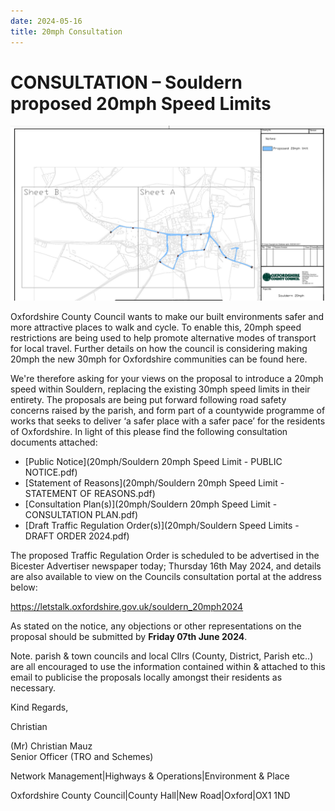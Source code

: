 ```yaml
---
date: 2024-05-16
title: 20mph Consultation
---
```


# CONSULTATION – Souldern proposed 20mph Speed Limits

![map](20mph/20mph.png)

Oxfordshire County Council wants to make our built environments safer
and more attractive places to walk and cycle. To enable this, 20mph
speed restrictions are being used to help promote alternative modes of
transport for local travel. Further details on how the council is
considering making 20mph the new 30mph for Oxfordshire communities can
be found here.

 

We're therefore asking for your views on the proposal to introduce a
20mph speed within Souldern, replacing the existing 30mph speed limits
in their entirety. The proposals are being put forward following road
safety concerns raised by the parish, and form part of a countywide
programme of works that seeks to deliver ‘a safer place with a safer
pace’ for the residents of Oxfordshire. In light of this please find
the following consultation documents attached:

 

 * [Public Notice](20mph/Souldern 20mph Speed Limit - PUBLIC NOTICE.pdf)
 * [Statement of Reasons](20mph/Souldern 20mph Speed Limit - STATEMENT OF REASONS.pdf)
 * [Consultation Plan(s)](20mph/Souldern 20mph Speed Limit - CONSULTATION PLAN.pdf)
 * [Draft Traffic Regulation Order(s)](20mph/Souldern Speed Limits - DRAFT ORDER 2024.pdf)

 

The proposed Traffic Regulation Order is scheduled to be advertised in
the Bicester Advertiser newspaper today; Thursday 16th May 2024, and
details are also available to view on the Councils consultation portal
at the address below:

 

https://letstalk.oxfordshire.gov.uk/souldern_20mph2024

 

As stated on the notice, any objections or other representations on
the proposal should be submitted by **Friday 07th June 2024**.

 

Note. parish & town councils and local Cllrs (County, District, Parish
etc..) are all encouraged to use the information contained within &
attached to this email to publicise the proposals locally amongst
their residents as necessary.

 

Kind Regards,

 

Christian

(Mr) Christian Mauz  
Senior Officer (TRO and Schemes)

Network Management|Highways & Operations|Environment & Place

Oxfordshire County Council|County Hall|New Road|Oxford|OX1 1ND

